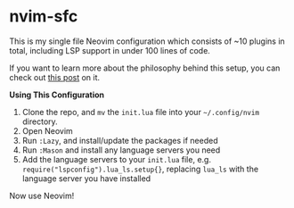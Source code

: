 # nvim-sfc

This is my single file Neovim configuration which consists of ~10 plugins in total, including LSP support in under 100 lines of code.

If you want to learn more about the philosophy behind this setup, you can check out [this post](https://jacksmith.xyz/blog/neovim-configuration-one-file-to-rule-them-all/) on it. 

**Using This Configuration**

1. Clone the repo, and `mv` the `init.lua` file into your `~/.config/nvim` directory.
2. Open Neovim
3. Run `:Lazy`, and install/update the packages if needed
4. Run `:Mason` and install any language servers you need
5. Add the language servers to your `init.lua` file, e.g. `require("lspconfig").lua_ls.setup{}`, replacing `lua_ls` with the language server you have installed

Now use Neovim!

